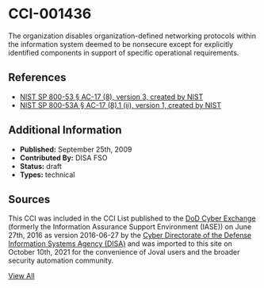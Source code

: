 # CCI-001436

The organization disables organization-defined networking protocols within the information system deemed to be nonsecure except for explicitly identified components in support of specific operational requirements.

## References ##

* [NIST SP 800-53 § AC-17 (8), version 3, created by NIST](http://csrc.nist.gov/publications/PubsSPs.html)
* [NIST SP 800-53A § AC-17 (8).1 (ii), version 1, created by NIST](http://csrc.nist.gov/publications/PubsSPs.html)


## Additional Information ##

* **Published:** September 25th, 2009
* **Contributed By:** DISA FSO
* **Status:** draft
* **Types:** technical

## Sources ##

This CCI was included in the CCI List published to the [DoD Cyber Exchange](https://public.cyber.mil/stigs/cci/)
(formerly the Information Assurance Support Environment (IASE)) on June 27th, 2016 as version
2016-06-27 by the [Cyber Directorate of the Defense Information Systems Agency (DISA)](https://public.cyber.mil/about-cyber/)
and was imported to this site on October 10th, 2021 for the convenience of Joval users and the broader
security automation community.

[View All](../README.md)
